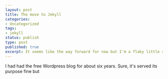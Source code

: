 ```yaml
---
layout: post
title: The move to Jekyll
categories:
- Uncategorized
tags:
- jekyll
status: publish
type: post
published: true
excerpt: It seems like the way forward for now but I'm a flaky little shit and will most certainly change my mind again soon.
---
```


I had had the free Wordpress blog for about six years. Sure, it's served its purpose fine but
